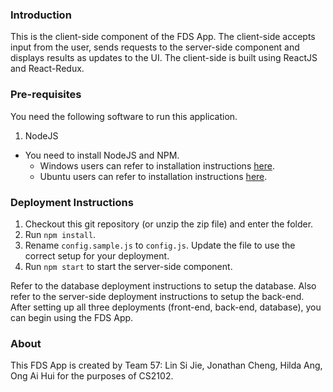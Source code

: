 ### Introduction
This is the client-side component of the FDS App.
The client-side accepts input from the user, sends requests to the server-side component and displays results as updates to the UI.
The client-side is built using ReactJS and React-Redux.

### Pre-requisites
You need the following software to run this application.
1. NodeJS
  - You need to install NodeJS and NPM. 
    - Windows users can refer to installation instructions [here](https://www.guru99.com/download-install-node-js.html).
    - Ubuntu users can refer to installation instructions [here](https://www.digitalocean.com/community/tutorials/how-to-install-node-js-on-ubuntu-18-04).

### Deployment Instructions
1. Checkout this git repository (or unzip the zip file) and enter the folder.
2. Run `npm install`.
3. Rename `config.sample.js` to `config.js`. Update the file to use the correct setup for your deployment.
4. Run `npm start` to start the server-side component.

Refer to the database deployment instructions to setup the database.
Also refer to the server-side deployment instructions to setup the back-end.
After setting up all three deployments (front-end, back-end, database), you can begin using the FDS App.

### About
This FDS App is created by Team 57: Lin Si Jie, Jonathan Cheng, Hilda Ang, Ong Ai Hui for the purposes of CS2102.